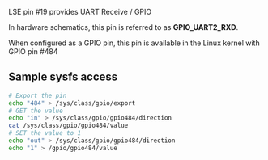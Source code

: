 LSE pin #19 provides UART Receive / GPIO

In hardware schematics, this pin is referred to as **GPIO_UART2_RXD**.

When configured as a GPIO pin, this pin is available in the Linux 
kernel with GPIO pin #484

## Sample sysfs access
```bash
# Export the pin
echo "484" > /sys/class/gpio/export
# GET the value
echo "in" > /sys/class/gpio/gpio484/direction
cat /sys/class/gpio/gpio484/value
# SET the value to 1
echo "out" > /sys/class/gpio/gpio484/direction
echo "1" > /gpio/gpio484/value
```
